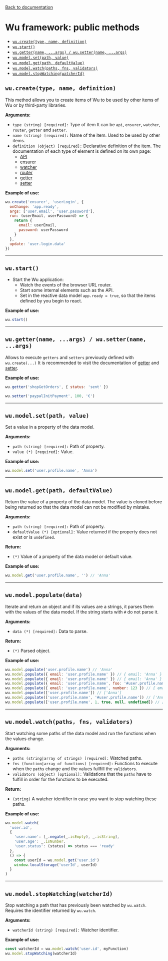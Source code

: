 [Back to documentation](./documentation.md)

# Wu framework: public methods

* [`wu.create(type, name, definition)`](#wu-framework-public-methods)
* [`wu.start()`](#wustart)
* [`wu.getter(name, ...args) / wu.setter(name, ...args)`](#wugettername-args--wusettername-args)
* [`wu.model.set(path, value)`](#wumodelsetpath-value)
* [`wu.model.get(path, defaultValue)`](#wumodelgetpath-defaultvalue)
* [`wu.model.watch(paths, fns, validators)`](#wumodelwatchpaths-fns-validators)
* [`wu.model.stopWatching(watcherId)`](#wumodelstopwatchingwatcherid)

## `wu.create(type, name, definition)`
This method allows you to create items of Wu to be used by other items of Wu or by third-party libraries.

**Arguments:**
* `type (string) [required]:` Type of item It can be `api`, `ensurer`, `watcher`, `router`, `getter` and `setter`.
* `name (string) [required]:` Name of the item. Used to be used by other items.
* `definition (object) [required]:` Declarative definition of the item. The documentation of each type of element is defined on its own page:
  * [API](./documentation-api.md)
  * [ensurer](./documentation-ensurer.md)
  * [watcher](./documentation-watcher.md)
  * [router](./documentation-router.md)
  * [getter](./documentation-getter.md)
  * [setter](./documentation-setter.md)

**Example of use:**
```javascript
wu.create('ensurer', 'userLogin', {
  onChange: 'app.ready',
  args: ['user.email', 'user.password'],
  run: (userEmail, userPassword) => {
    return {
      email: userEmail,
      password: userPassword
    }
  },
  update: 'user.login.data'
})
```
___

## `wu.start()`
* Start the Wu application:
  * Watch the events of the browser URL router.
  * Start some internal elements such as the API.
  * Set in the reactive data model `app.ready = true`, so that the items defined by you begin to react.

**Example of use:**
```javascript
wu.start()
```
___

## `wu.getter(name, ...args) / wu.setter(name, ...args)`
Allows to execute `getters` and `setters` previously defined with `wu.create(...)`
It is recommended to visit the documentation of [getter](./documentation-getter.md) and [setter](./documentation-setter.md).

**Example of use:**
```javascript
wu.getter('shopGetOrders', { status: 'sent' })
```
```javascript
wu.setter('paypalInitPayment', 100, '€')
```
___

## `wu.model.set(path, value)`
Set a value in a property of the data model.

**Arguments:**
* `path (string) [required]:` Path of property.
* `value (*) [required]:` Value.

**Example of use:**
```javascript
wu.model.set('user.profile.name', 'Anna')
```
___

## `wu.model.get(path, defaultValue)`
Return the value of a property of the data model. The value is cloned before being returned so that the data model can not be modified by mistake.

**Arguments:**
* `path (string) [required]:` Path of property.
* `defaultValue (*) [optional]:` Value returned if the property does not exist or is `undefined`.

**Return:**
* `(*)` Value of a property of the data model or default value.

**Example of use:**
```javascript
wu.model.get('user.profile.name', '') // 'Anna'
```
___

## `wu.model.populate(data)`
Iterate and return an object and if its values are a strings, it parses them with the values of the data model.
If the string starts with `#` do not parse it.

**Arguments:**
* `data (*) [required]:` Data to parse.

**Return:**
* `(*)` Parsed object.

**Example of use:**
```javascript
wu.model.populate('user.profile.name') // 'Anna'
wu.model.populate({ email: 'user.profile.name' }) // { email: 'Anna' }
wu.model.populate({ email: 'user.profile.name' }) // { email: 'Anna' }
wu.model.populate({ email: 'user.profile.name', foo: '#user.profile.name' }) // { email: 'Anna', foo: 'user.profile.name' }
wu.model.populate({ email: 'user.profile.name', number: 123 }) // { email: 'Anna', number: 123 }
wu.model.populate(['user.profile.name']) // ['Anna']
wu.model.populate(['user.profile.name', '#user.profile.name']) // ['Anna', 'user.profile.name']
wu.model.populate(['user.profile.name', 1, true, null, undefined]) // ['Anna', 1, true, null, undefined]
```
___

## `wu.model.watch(paths, fns, validators)`
Start watching some paths of the data model and run the functions when the values change.

**Arguments:**
* `paths (string|array of strings) [required]:` Watched paths.
* `fns (function|array of functions) [required]:` Functions to execute when the `paths` change and the values fullfill the `validators`.
* `validators (object) [optional]:` Validations that the `paths` have to fulfill in order for the functions to be executed.

**Return:**
* `(string)` A watcher identifier in case you want to stop watching these paths.

**Example of use:**
```javascript
wu.model.watch(
  'user.id',
  {
    'user.name': [_.negate(_.isEmpty), _.isString],
    'user.age': _.isNumber,
    'user.status': (status) => status === 'ready'
  },
  () => {
    const userId = wu.model.get('user.id')
    window.localStorage('userId', userId)
  }
)
```
___

## `wu.model.stopWatching(watcherId)`
Stop watching a path that has previously been watched by `wu.watch`.
Requires the identifier returned by `wu.watch`.

**Arguments:**
* `watcherId (string) [required]:` Watcher identifier.

**Example of use:**
```javascript
const watcherId = wu.model.watch('user.id', myFunction)
wu.model.stopWatching(watcherId)
```
